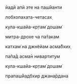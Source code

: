 йадй апй эте на паш́йанти

лобхопахата-четасах̣

кула-кшайа-кр̣там̇ дошам̇

митра-дрохе ча па̄такам

катхам̇ на джн̃ейам асма̄бхих̣

па̄па̄д асма̄н нивартитум

кула-кшайа-кр̣там̇ дошам̇

прапаш́йадбхир джана̄рдана